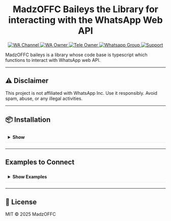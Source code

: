 # <div align='center'> MadzOFFC Baileys the Library for interacting with the WhatsApp Web API</div>

<div align='center'>
  <p>
    <a href="https://whatsapp.com/channel/0029Vb2RpI91CYoPEQn8xi3v">
      <img src="https://img.shields.io/badge/WhatsApp-Channel-brightgreen?style=for-the-badge&logo=whatsapp&logoColor=white" alt="WA Channel"/>
    </a>
    <a href="https://wa.me/6281313890427">
      <img src="https://img.shields.io/badge/Owner-WA-green?style=for-the-badge&logo=whatsapp&logoColor=white" alt="WA Owner"/>
    </a>
    <a href="https://t.me/@MadzzOffc">
      <img src="https://img.shields.io/badge/Owner-Telegram-cyan?style=for-the-badge&logo=telegram&logoColor=white" alt="Tele Owner"/>
    </a>
    <a href="https://chat.whatsapp.com/HXRaAWxxdIQ7ZTrc2o8xlA?mode=ems_copy_t">
      <img src="https://img.shields.io/badge/Discussion Forum-blue?style=for-the-badge&logo=whatsapp&logoColor=white" alt="Whatsapp Group"/>
    <a href="">
      <img src="https://img.shields.io/badge/Support" alt="Support"/>
    </a>
  </p>
</div>

MadzOFFC baileys is a library whose code base is typescript which functions to interact with WhatsApp web API.

---

## ⚠️ Disclaimer
This project is not affiliated with WhatsApp Inc. Use it responsibly. Avoid spam, abuse, or any illegal activities.

---

## 📦 Installation
<details>
<summary style="font-weight: bold; cursor: pointer; padding: 8px; border-bottom: 1px solid #eee; margin-bottom: 5px;">Show</summary>
<div style="padding: 10px 15px; background: #f9f9f9; border: 1px solid #eee; border-top: none; border-radius: 0 0 5px 5px;">
if you install in terminal
```bash
npm install @madzoffc/baileysmod
# or
yarn add @madzoffc/baileysmod
```

if in package.json
```javascript
"dependencies": {
  "@whiskeysockets/baileys": "npm:@madzoffc/baileysmod@latest"
}
```

Then import the default function in your code:
```javascript
// if esm or Es Modules
import makeWASocket from "@madzoffc/baileysmod"
// if cjs or commonjs
const { makeWASocket } = require("@madzoffc/baileysmod");
```
</div>
</details>

---

## Examples to Connect
<details>
<summary style="font-weight: bold; cursor: pointer; padding: 8px; border-bottom: 1px solid #eee; margin-bottom: 5px;">Show Examples</summary>
<div style="padding: 10px 15px; background: #f9f9f9; border: 1px solid #eee; border-top: none; border-radius: 0 0 5px 5px;">
```ts
```
</div>
</details>

---

## 📄 License
MIT © 2025 MadzOFFC

